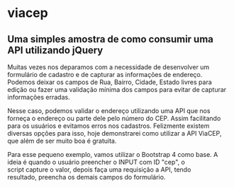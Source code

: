 # viacep
## Uma simples amostra de como consumir uma API utilizando jQuery

Muitas vezes nos deparamos com a necessidade de desenvolver um formulário de cadastro e de capturar as informações de endereço. Podemos deixar os campos de Rua, Bairro, Cidade, Estado livres para edição ou fazer uma validação mínima dos campos para evitar de capturar informações erradas. 

Nesse caso, podemos validar o endereço utilizando uma API que nos forneça o endereço ou parte dele pelo número do CEP. Assim facilitando para os usuários e evitamos erros nos cadastros. Felizmente existem diversas opções para isso, hoje demonstrarei como utilizar a API ViaCEP, que além de ser muito boa é gratuita.

Para esse pequeno exemplo, vamos utilizar o Bootstrap 4 como base. A ideia é quando o usuário preencher o INPUT com ID "cep", o script capture o valor, depois faça uma requisição a API, tendo resultado, preencha os demais campos do formulário.

